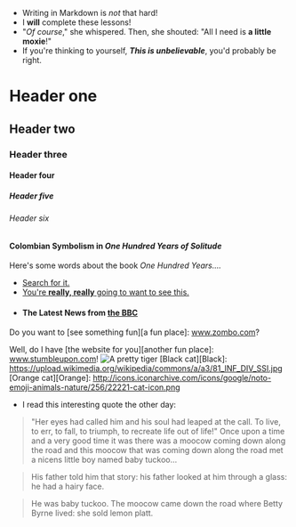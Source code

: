 * Writing in Markdown is _not_ that hard!
* I **will** complete these lessons!
* "_Of course_," she whispered. Then, she shouted: "All I need is **a little moxie**!"
* If you're thinking to yourself, **_This is unbelievable_**, you'd probably be right.
# Header one
## Header two
### Header three
#### Header four
##### Header five
###### Header six
#### Colombian Symbolism in _One Hundred Years of Solitude_
Here's some words about the book _One Hundred Years...._
* [Search for it.](www.google.com)
* [You're **really, really** going to want to see this.](www.dailykitten.com)
* #### The Latest News from [the BBC](www.bbc.com/news)
Do you want to [see something fun][a fun place]: www.zombo.com?

Well, do I have [the website for you][another fun place]: www.stumbleupon.com!
 ![A pretty tiger](https://upload.wikimedia.org/wikipedia/commons/5/56/Tiger.50.jpg)
[Black cat][Black]: https://upload.wikimedia.org/wikipedia/commons/a/a3/81_INF_DIV_SSI.jpg
[Orange cat][Orange]:
http://icons.iconarchive.com/icons/google/noto-emoji-animals-nature/256/22221-cat-icon.png
* I read this interesting quote the other day:

> "Her eyes had called him and his soul had leaped at the call. To live, to err, to fall, to triumph, to recreate life out of life!"
>Once upon a time and a very good time it was there was a moocow coming down along the road and this moocow that was coming down along the road met a nicens little boy named baby tuckoo...

>His father told him that story: his father looked at him through a glass: he had a hairy face.

>He was baby tuckoo. The moocow came down the road where Betty Byrne lived: she sold lemon platt.
